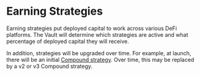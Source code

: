 # Earning Strategies

Earning strategies put deployed capital to work across various DeFi platforms. The Vault will determine which strategies are active and what percentage of deployed capital they will receive. 

In addition, strategies will be upgraded over time. For example, at launch, there will be an initial [Compound strategy](../supported-strategies/compound.md). Over time, this may be replaced by a v2 or v3 Compound strategy.

